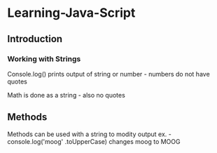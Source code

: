 # Learning-Java-Script

## Introduction

### Working with Strings

Console.log() prints output of string or number - numbers do not have quotes

Math is done as a string - also no quotes

## Methods

Methods can be used with a string to modity output ex. - console.log('moog' .toUpperCase) changes moog to MOOG
